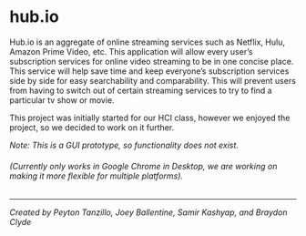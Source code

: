 # hub.io
Hub.io is an aggregate of online streaming services such as Netflix, Hulu, Amazon Prime Video, etc. This application will allow every user’s subscription services for online video streaming to be in one concise place. This service will help save time and keep everyone’s subscription services side by side for easy searchability and comparability. This will prevent users from having to switch out of certain streaming services to try to find a particular tv show or movie.

This project was initially started for our HCI class, however we enjoyed the project, so we decided to work on it further.

*Note: This is a GUI prototype, so functionality does not exist.*

###### (Currently only works in Google Chrome in Desktop, we are working on making it more flexible for multiple platforms).

---

*Created by Peyton Tanzillo, Joey Ballentine, Samir Kashyap, and Braydon Clyde*